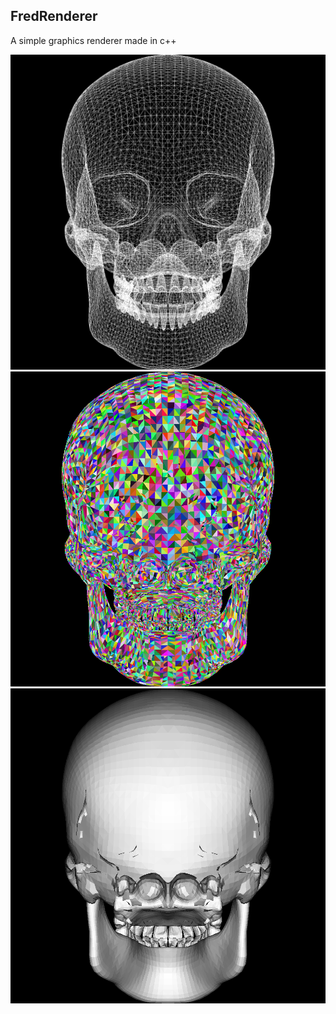 ## FredRenderer

A simple graphics renderer made in c++

![Skull Wireframe Rendered](images/skull/skull_wireframe.png "skull.obj wireframe")
![Skull Wireframe Rendered](images/skull/skull_random_colored.png "skull.obj with rasteriser triangles with random colors")
![Skull Wireframe Rendered](images/skull/skull_lighten.png "skull.obj with rasteriser triangles depending of intensity of the light and face normals")
